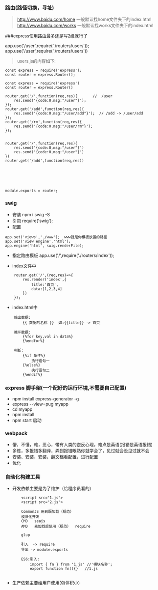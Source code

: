 ### 路由(路径切换，寻址)
> http://www.baidu.com/home  一般默认找home文件夹下的index.html
> http://www.baidu.com/works 一般默认找works文件夹下的index.html

###express使用路由最多还是写2级就行了

app.use('/user',require('./routers/users'));
app.use('/user',require('./routers/users'))
> users.js的内容如下:
```
const express = require('express');
const router = express.Router();

const express = require('express')
const router = express.Router()

router.get('/',function(req,res){       //  /user
    res.send('{code:0,msg:"/user"}');
});
router.get('/add',function(req,res){
    res.send('{code:0,msg:"/user/add"}');  // /add -> /user/add 
});
router.get('/rm',function(req,res){
    res.send('{code:0,msg:"/user/rm"}');
});


router.get('/',function(req,res){
    res.send('{code:0,msg:"/user"}')
    res.send('{code:0,msg:"/user"}')
})
router.get('/add',function(req,res))






module.exports = router;
```

### swig

-   安装 npm i swig -S
-   引包 require('swig');
-   配置 
```
app.set('views','./www');  www就是你模板放置的路径
app.set('view engine','html');
app.engine('html', swig.renderFile);
```
-   指定路由模板
app.use('/',require('./routers/index'));

-   index文件中
```
    router.get('/',(req,res)=>{
        res.render('index',{
            title:'首页',
            data:[1,2,3,4]
        })
    });
```
-   index.html中
```
    输出数据:
        {{ 数据的名称 }}  如:{{title}} -> 首页

    循环数据:
        {%for key,val in data%}
        {%endfor%}

    判断:
        {%if 条件%}
            执行语句一
        {%else%}
            执行语句二
        {%endif%}
```


### express 脚手架(一个配好的运行环境,不需要自己配置)
-   npm install express-generator -g
-   express --view=pug myapp
-   cd myapp
-  npm install
-   npm start 启动


### webpack
- 懵，不懂，难，恶心，带有人类的逆反心理，难点是英语(报错是英语报错)
- 多练，多报错多翻译，弄到报错眼熟你就学会了，见过就会没见过就不会
- 安装、安装、安装，翻文档看配置，进行配置
- 优化

### 自动化构建工具
- 开发依赖主要是为了维护（给程序员看的）
    ```
        <script src="1.js">
        <script src="2.js">

        CommonJS 用到既加载（规范） 
        模块化开发
        CMD   seajs
        AMD   先加载后使用（规范）  require

        glup

        引入  -> require
        导出 -> module.exports

        ES6:引入:
            import { fn } from '1.js' //'模块名称';
            export function fn(){}   //1.js
            
    ```
- 生产依赖主要给用户使用的(体积小)





